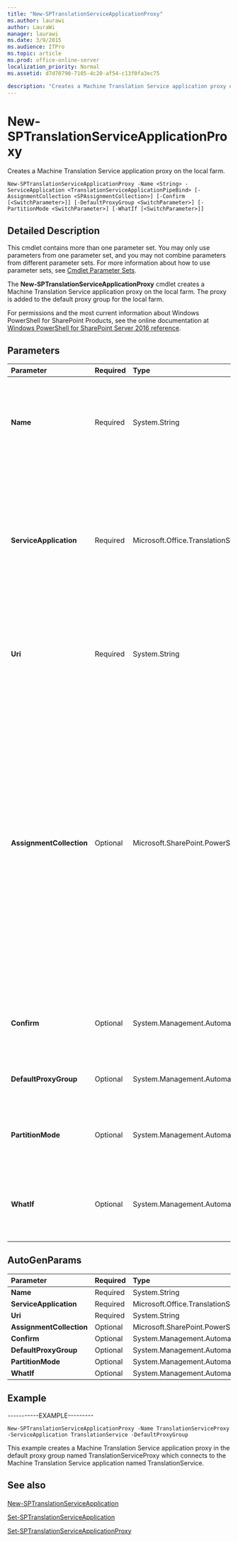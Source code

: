 ```yaml
---
title: "New-SPTranslationServiceApplicationProxy"
ms.author: laurawi
author: LauraWi
manager: laurawi
ms.date: 3/9/2015
ms.audience: ITPro
ms.topic: article
ms.prod: office-online-server
localization_priority: Normal
ms.assetid: d7d70790-7105-4c20-af54-c13f0fa3ec75

description: "Creates a Machine Translation Service application proxy on the local farm."
---
```


# New-SPTranslationServiceApplicationProxy

Creates a Machine Translation Service application proxy on the local farm.
  
```
New-SPTranslationServiceApplicationProxy -Name <String> -ServiceApplication <TranslationServiceApplicationPipeBind> [-AssignmentCollection <SPAssignmentCollection>] [-Confirm [<SwitchParameter>]] [-DefaultProxyGroup <SwitchParameter>] [-PartitionMode <SwitchParameter>] [-WhatIf [<SwitchParameter>]]
```

## Detailed Description

This cmdlet contains more than one parameter set. You may only use parameters from one parameter set, and you may not combine parameters from different parameter sets. For more information about how to use parameter sets, see [Cmdlet Parameter Sets](https://go.microsoft.com/fwlink/?LinkID=187810).
  
The **New-SPTranslationServiceApplicationProxy** cmdlet creates a Machine Translation Service application proxy on the local farm. The proxy is added to the default proxy group for the local farm. 
  
For permissions and the most current information about Windows PowerShell for SharePoint Products, see the online documentation at [Windows PowerShell for SharePoint Server 2016 reference](https://go.microsoft.com/fwlink/p/?LinkId=671715).
  
## Parameters

|**Parameter**|**Required**|**Type**|**Description**|
|:-----|:-----|:-----|:-----|
|**Name** <br/> |Required  <br/> |System.String  <br/> |Specifies the display name for the new Machine Translation Service application. The name that you use must be a unique name of a Machine Translation Service application in this farm. The name can be a maximum of 128 characters.  <br/> |
|**ServiceApplication** <br/> |Required  <br/> |Microsoft.Office.TranslationServices.Powershell.TranslationServiceApplicationPipeBind  <br/> |Specifies the local Machine Translation Service application that is associated with the new proxy.  <br/> The type must be a valid GUID, in the form 12345678-90ab-cdef-1234-567890bcdefgh; a valid name of a Machine Translation Service application (for example, MachTrans1); or an instance of a valid **SPServiceApplication** object.  <br/> |
|**Uri** <br/> |Required  <br/> |System.String  <br/> |Specifies the URI of the remote machine translation service application this proxy should communicate with. This value is required only if you plan to connect a Machine Translation Service application from a remote farm.  <br/> |
|**AssignmentCollection** <br/> |Optional  <br/> |Microsoft.SharePoint.PowerShell.SPAssignmentCollection  <br/> |Manages objects for the purpose of proper disposal. Use of objects, such as **SPWeb** or **SPSite**, can use large amounts of memory and use of these objects in Windows PowerShell scripts requires proper memory management. Using the **SPAssignment** object, you can assign objects to a variable and dispose of the objects after they are needed to free up memory. When **SPWeb**, **SPSite**, or **SPSiteAdministration** objects are used, the objects are automatically disposed of if an assignment collection or the **Global** parameter is not used.  <br/> > [!NOTE]> When the **Global** parameter is used, all objects are contained in the global store. If objects are not immediately used, or disposed of by using the **Stop-SPAssignment** command, an out-of-memory scenario can occur.           |
|**Confirm** <br/> |Optional  <br/> |System.Management.Automation.SwitchParameter  <br/> |Prompts you for confirmation before executing the command. For more information, type the following command: **get-help about_commonparameters** <br/> |
|**DefaultProxyGroup** <br/> |Optional  <br/> |System.Management.Automation.SwitchParameter  <br/> |Specifies that the Machine Translation Service application proxy be added to the default proxy group for the local farm.  <br/> |
|**PartitionMode** <br/> |Optional  <br/> |System.Management.Automation.SwitchParameter  <br/> |Specifies that the service application restrict data by site group. After the **PartitionMode** parameter is set and the service application is created, it cannot be changed  <br/> |
|**WhatIf** <br/> |Optional  <br/> |System.Management.Automation.SwitchParameter  <br/> |Displays a message that describes the effect of the command instead of executing the command. For more information, type the following command: **get-help about_commonparameters** <br/> |
   
## AutoGenParams

|**Parameter**|**Required**|**Type**|**Description**|
|:-----|:-----|:-----|:-----|
|**Name** <br/> |Required  <br/> |System.String  <br/> ||
|**ServiceApplication** <br/> |Required  <br/> |Microsoft.Office.TranslationServices.Powershell.TranslationServiceApplicationPipeBind  <br/> ||
|**Uri** <br/> |Required  <br/> |System.String  <br/> ||
|**AssignmentCollection** <br/> |Optional  <br/> |Microsoft.SharePoint.PowerShell.SPAssignmentCollection  <br/> ||
|**Confirm** <br/> |Optional  <br/> |System.Management.Automation.SwitchParameter  <br/> ||
|**DefaultProxyGroup** <br/> |Optional  <br/> |System.Management.Automation.SwitchParameter  <br/> ||
|**PartitionMode** <br/> |Optional  <br/> |System.Management.Automation.SwitchParameter  <br/> ||
|**WhatIf** <br/> |Optional  <br/> |System.Management.Automation.SwitchParameter  <br/> ||
   
## Example

-----------EXAMPLE---------
  
```
New-SPTranslationServiceApplicationProxy -Name TranslationServiceProxy -ServiceApplication TranslationService -DefaultProxyGroup
```

This example creates a Machine Translation Service application proxy in the default proxy group named TranslationServiceProxy which connects to the Machine Translation Service application named TranslationService.
  
## See also

#### 

[New-SPTranslationServiceApplication](new-sptranslationserviceapplication.md)
  
[Set-SPTranslationServiceApplication](set-sptranslationserviceapplication.md)
  
[Set-SPTranslationServiceApplicationProxy](set-sptranslationserviceapplicationproxy.md)

